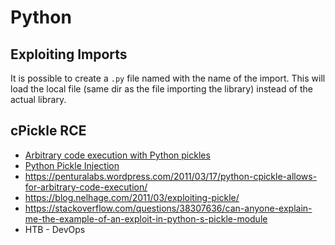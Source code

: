 # Python

## Exploiting Imports

It is possible to create a `.py` file named with the name of the import. This will load the local file (same dir as the file importing the library) instead of the actual library.

## cPickle RCE
- [Arbitrary code execution with Python pickles](https://checkoway.net/musings/pickle/)
- [Python Pickle Injection](http://xhyumiracle.com/python-pickle-injection/)
- https://penturalabs.wordpress.com/2011/03/17/python-cpickle-allows-for-arbitrary-code-execution/
- https://blog.nelhage.com/2011/03/exploiting-pickle/
- https://stackoverflow.com/questions/38307636/can-anyone-explain-me-the-example-of-an-exploit-in-python-s-pickle-module
- HTB - DevOps
